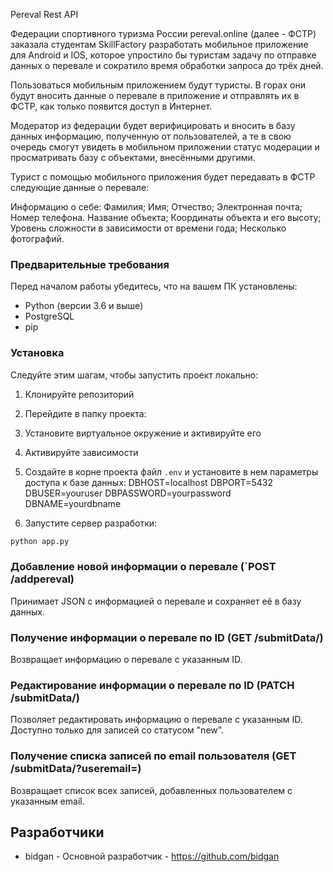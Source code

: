 Pereval Rest API

Федерации спортивного туризма России pereval.online (далее - ФСТР) заказала студентам SkillFactory разработать мобильное приложение для Android и IOS, которое упростило бы туристам задачу по отправке данных о перевале и сократило время обработки запроса до трёх дней.

Пользоваться мобильным приложением будут туристы. В горах они будут вносить данные о перевале в приложение и отправлять их в ФСТР, как только появится доступ в Интернет.

Модератор из федерации будет верифицировать и вносить в базу данных информацию, полученную от пользователей, а те в свою очередь смогут увидеть в мобильном приложении статус модерации и просматривать базу с объектами, внесёнными другими.

Турист с помощью мобильного приложения будет передавать в ФСТР следующие данные о перевале:

Информацию о себе:
Фамилия;
Имя;
Отчество;
Электронная почта;
Номер телефона.
Название объекта;
Координаты объекта и его высоту;
Уровень сложности в зависимости от времени года;
Несколько фотографий.

### Предварительные требования

Перед началом работы убедитесь, что на вашем ПК установлены:

- Python (версии 3.6 и выше)
- PostgreSQL
- pip

### Установка

Следуйте этим шагам, чтобы запустить проект локально:

1. Клонируйте репозиторий
2. Перейдите в папку проекта:
3. Установите виртуальное окружение и активируйте его
4. Активируйте зависимости
5. Создайте в корне проекта файл `.env` и установите в нем параметры доступа к базе данных:
   DBHOST=localhost
   DBPORT=5432
   DBUSER=youruser
   DBPASSWORD=yourpassword
   DBNAME=yourdbname

6. Запустите сервер разработки:

```bash
python app.py
```

### Добавление новой информации о перевале (`POST /addpereval)

Принимает JSON с информацией о перевале и сохраняет её в базу данных.

### Получение информации о перевале по ID (GET /submitData/<id>)

Возвращает информацию о перевале с указанным ID.

### Редактирование информации о перевале по ID (PATCH /submitData/<id>)

Позволяет редактировать информацию о перевале с указанным ID. Доступно только для записей со статусом "new".

### Получение списка записей по email пользователя (GET /submitData/?useremail=<email>)

Возвращает список всех записей, добавленных пользователем с указанным email.

## Разработчики

* bidgan - Основной разработчик - https://github.com/bidgan






